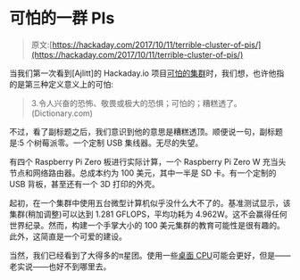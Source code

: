 # 可怕的一群 PIs

> 原文:[https://hackaday.com/2017/10/11/terrible-cluster-of-pis/](https://hackaday.com/2017/10/11/terrible-cluster-of-pis/)

当我们第一次看到[Ajlitt]的 Hackaday.io 项目[可怕的集群](https://hackaday.io/project/27142-terrible-cluster)时，我们想，也许他指的是第三种定义意义上的可怕:

> 3.令人兴奋的恐怖、敬畏或极大的恐惧；可怕的；糟糕透了。(Dictionary.com)

不过，看了副标题之后，我们意识到他的意思是糟糕透顶。顺便说一句，副标题是:5 个树莓派零。一个定制 USB 集线器。无尽的失望。

有四个 Raspberry Pi Zero 板进行实际计算，一个 Raspberry Pi Zero W 充当头节点和网络路由器。总成本约为 100 美元，其中一半是 SD 卡。有一个定制的 USB 背板，甚至还有一个 3D 打印的外壳。

起初，在一个集群中使用五台微型计算机似乎没什么大不了的。基准测试显示，该集群(稍加调整)可以达到 1.281 GFLOPS，平均功耗为 4.962W。这不会赢得任何世界纪录。然而，构建一个手掌大小的 100 美元集群的教育可能性是很有趣的。此外，这简直是一个可爱的建设。

当然，我们已经看到了大得多的π星团。使用一些[桌面 CPU](https://hackaday.com/2017/03/16/super-computing-with-mini-itx-cluster/)可能会更好，但是——老实说——也好不到哪里去。